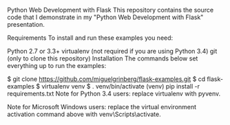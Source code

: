 Python Web Development with Flask
This repository contains the source code that I demonstrate in my "Python Web Development with Flask" presentation.

Requirements
To install and run these examples you need:

Python 2.7 or 3.3+
virtualenv (not required if you are using Python 3.4)
git (only to clone this repository)
Installation
The commands below set everything up to run the examples:

$ git clone https://github.com/miguelgrinberg/flask-examples.git
$ cd flask-examples
$ virtualenv venv
$ . venv/bin/activate
(venv) pip install -r requirements.txt
Note for Python 3.4 users: replace virtualenv with pyvenv.

Note for Microsoft Windows users: replace the virtual environment activation command above with venv\Scripts\activate.

